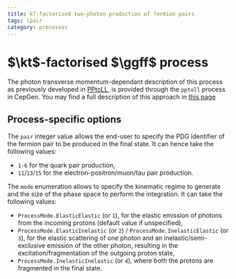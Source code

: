```yaml
---
title: kT-factorised two-photon production of fermion pairs
tags: lpair
category: processes
---
```


# $\kt$-factorised $\ggff$ process

The photon transverse momentum-dependant description of this process as previously developed in [PPtoLL](../bibliography#textbfk-_-mathrmtextbft-factorisation), is provided through the `pptoll` process in CepGen.
You may find a full description of this approach in [this page](kt-factor)

## Process-specific options

The `pair` integer value allows the end-user to specify the PDG identifier of the fermion pair to be produced in the final state.
It can hence take the following values:
- `1-6` for the quark pair production,
- `11`/`13`/`15` for the electron-positron/muon/tau pair production.

The `mode` enumeration allows to specify the kinematic regime to generate and the size of the phase space to perform the integration.
It can take the following values:

- `ProcessMode.ElasticElastic` (or `1`), for the elastic emission of photons from the incoming protons (default value if unspecified),
- `ProcessMode.ElasticInelastic` (or `2`) / `ProcessMode.InelasticElastic` (or `3`), for the elastic scattering of one photon and an inelastic/semi-exclusive emission of the other photon, resulting in the excitation/fragmentation of the outgoing proton state,
- `ProcessMode.InelasticInelastic` (or `4`), where both the protons are fragmented in the final state.

